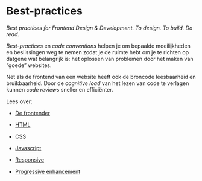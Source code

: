 # Best-practices
*Best practices for Frontend Design &amp; Development. To design. To build. Do read.* 

*Best-practices* en *code conventions* helpen je om bepaalde moeilijkheden en beslissingen weg te nemen zodat je de ruimte hebt om je te richten op datgene wat belangrijk is: het oplossen van problemen door het maken van “goede” websites.

Net als de frontend van een website heeft ook de broncode leesbaarheid en bruikbaarheid. Door de *cognitive load* van het lezen van code te verlagen kunnen *code reviews* sneller en efficiënter. 

Lees over:
- [De frontender](/docs/Frontend.md)

- [HTML](docs/HTML.md)
- [CSS](docs/CSS.md)
- [Javascript](docs/JS.md)

- [Responsive](docs/responsive.md)
- [Progressive enhancement](docs/PE.md)
